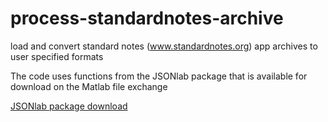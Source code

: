 # process-standardnotes-archive
load and convert standard notes (www.standardnotes.org) app archives to user specified formats

The code uses functions from the JSONlab package that is available for download on the Matlab file exchange

[JSONlab package download](https://www.mathworks.com/matlabcentral/fileexchange/33381-jsonlab-a-toolbox-to-encode-decode-json-files "JSONlab download")
